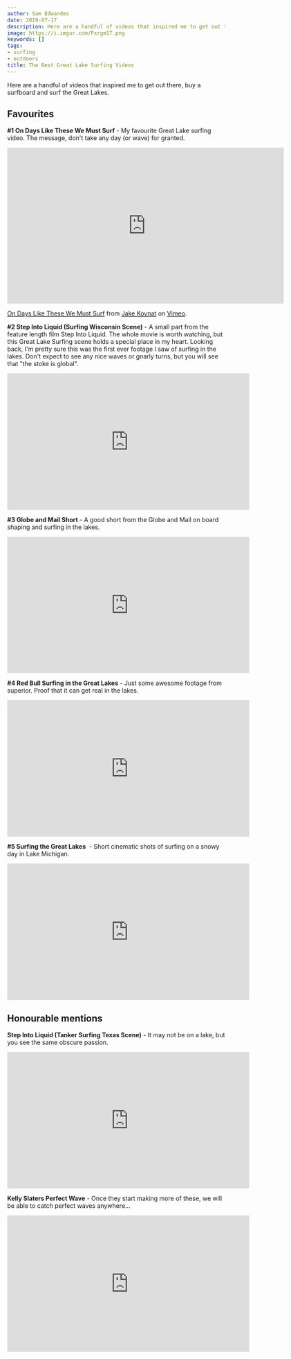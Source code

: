 ```yaml
---
author: Sam Edwardes
date: 2019-07-17
description: Here are a handful of videos that inspired me to get out there, buy a surfboard and surf the Great Lakes.
image: https://i.imgur.com/Pxrgm1T.png
keywords: []
tags:
- surfing
- outdoors
title: The Best Great Lake Surfing Videos
---
```


Here are a handful of videos that inspired me to get out there, buy a surfboard and surf the Great Lakes.



## Favourites

**#1 On Days Like These We Must Surf** - My favourite Great Lake surfing video. The message, don't take any day (or wave) for granted.

<iframe src="https://player.vimeo.com/video/185271186?h=41fc21ab31&color=ffffff&title=0&byline=0&portrait=0" width="640" height="360" frameborder="0" allow="autoplay; fullscreen; picture-in-picture" allowfullscreen></iframe>
<p><a href="https://vimeo.com/185271186">On Days Like These We Must Surf</a> from <a href="https://vimeo.com/jakekovnat">Jake Kovnat</a> on <a href="https://vimeo.com">Vimeo</a>.</p>

**#2 Step Into Liquid (Surfing Wisconsin Scene)** - A small part from the feature length film Step Into Liquid. The whole movie is worth watching, but this Great Lake Surfing scene holds a special place in my heart. Looking back, I'm pretty sure this was the first ever footage I saw of surfing in the lakes. Don't expect to see any nice waves or gnarly turns, but you will see that "the stoke is global".

<iframe width="560" height="315" src="https://www.youtube.com/embed/2LLk0YhhRdQ" title="YouTube video player" frameborder="0" allow="accelerometer; autoplay; clipboard-write; encrypted-media; gyroscope; picture-in-picture" allowfullscreen></iframe>

**#3 Globe and Mail Short** - A good short from the Globe and Mail on board shaping and surfing in the lakes.

<iframe width="560" height="315" src="https://www.youtube.com/embed/yJRQEjfS0To" title="YouTube video player" frameborder="0" allow="accelerometer; autoplay; clipboard-write; encrypted-media; gyroscope; picture-in-picture" allowfullscreen></iframe>

**#4 Red Bull Surfing in the Great Lakes** - Just some awesome footage from superior. Proof that it can get real in the lakes.

<iframe width="560" height="315" src="https://www.youtube.com/embed/6sMWoG0llYo" title="YouTube video player" frameborder="0" allow="accelerometer; autoplay; clipboard-write; encrypted-media; gyroscope; picture-in-picture" allowfullscreen></iframe>

**#5 Surfing the Great Lakes**  - Short cinematic shots of surfing on a snowy day in Lake Michigan.

<iframe width="560" height="315" src="https://www.youtube.com/embed/e_ENuxyO1j0" title="YouTube video player" frameborder="0" allow="accelerometer; autoplay; clipboard-write; encrypted-media; gyroscope; picture-in-picture" allowfullscreen></iframe>

## Honourable mentions

**Step Into Liquid (Tanker Surfing Texas Scene)** - It may not be on a lake, but you see the same obscure passion.

<iframe width="560" height="315" src="https://www.youtube.com/embed/wrC0jOwX2ck" title="YouTube video player" frameborder="0" allow="accelerometer; autoplay; clipboard-write; encrypted-media; gyroscope; picture-in-picture" allowfullscreen></iframe>

**Kelly Slaters Perfect Wave** - Once they start making more of these, we will be able to catch perfect waves anywhere...

<iframe width="560" height="315" src="https://www.youtube.com/embed/hVxPJ9heetc" title="YouTube video player" frameborder="0" allow="accelerometer; autoplay; clipboard-write; encrypted-media; gyroscope; picture-in-picture" allowfullscreen></iframe>